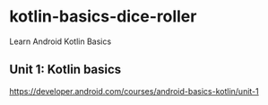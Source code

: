 # kotlin-basics-dice-roller
Learn Android Kotlin Basics

## Unit 1: Kotlin basics
https://developer.android.com/courses/android-basics-kotlin/unit-1

